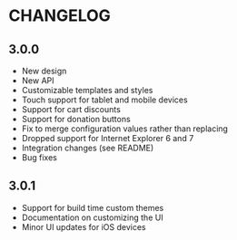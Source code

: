 # CHANGELOG

## 3.0.0

* New design
* New API
* Customizable templates and styles 
* Touch support for tablet and mobile devices
* Support for cart discounts
* Support for donation buttons
* Fix to merge configuration values rather than replacing
* Dropped support for Internet Explorer 6 and 7
* Integration changes (see README)
* Bug fixes


## 3.0.1

* Support for build time custom themes
* Documentation on customizing the UI
* Minor UI updates for iOS devices
